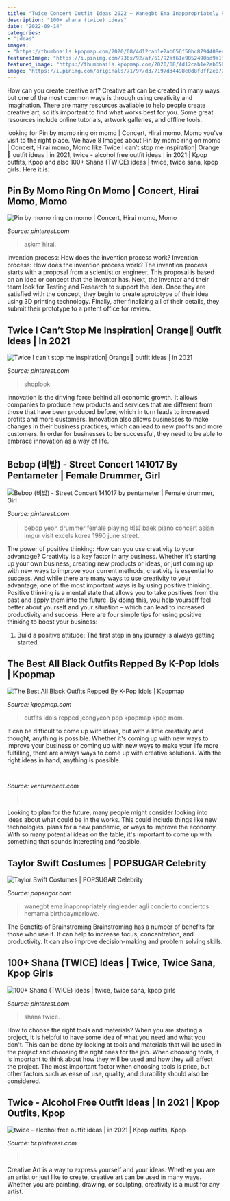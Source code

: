 ```yaml
---
title: "Twice Concert Outfit Ideas 2022 ~ Wanegbt Ema Inappropriately Ringleader Agli Concierto Conciertos Hemama Birthdaymarlowe"
description: "100+ shana (twice) ideas"
date: "2022-09-14"
categories:
- "ideas"
images:
- "https://thumbnails.kpopmap.com/2020/08/4d12cab1e2ab656f50bc8794408ee0d2-780.jpg"
featuredImage: "https://i.pinimg.com/736x/92/af/61/92af61e9052490bd9a1fdacee3f5fef0.jpg"
featured_image: "https://thumbnails.kpopmap.com/2020/08/4d12cab1e2ab656f50bc8794408ee0d2-780.jpg"
image: "https://i.pinimg.com/originals/71/97/d3/7197d34498e0d8f8ff2e072a2fa7b3f1.jpg"
---
```



How can you create creative art?
Creative art can be created in many ways, but one of the most common ways is through using creativity and imagination. There are many resources available to help people create creative art, so it’s important to find what works best for you. Some great resources include online tutorials, artwork galleries, and offline tools.

	

		
looking for Pin by momo ring on momo | Concert, Hirai momo, Momo you've visit to the right place. We have 8 Images about Pin by momo ring on momo | Concert, Hirai momo, Momo like Twice I can’t stop me inspiration| Orange🧡 outfit ideas | in 2021, twice - alcohol free outfit ideas | in 2021 | Kpop outfits, Kpop and also 100+ Shana (TWICE) ideas | twice, twice sana, kpop girls. Here it is:
		
    
## Pin By Momo Ring On Momo | Concert, Hirai Momo, Momo

<img loading=lazy src="https://i.pinimg.com/originals/63/37/bd/6337bd0eda6255d8df3fad3720327e4e.jpg" onerror="this.onerror=null;this.src='https://tse3.mm.bing.net/th?id=OIP.KYIR-FA5madORffqwAtvrwHaLI&amp;pid=15.1';" alt="Pin by momo ring on momo | Concert, Hirai momo, Momo">

_Source: pinterest.com_

>aşkım hirai. 

	

Invention process: How does the invention process work?
Invention process: How does the invention process work?
The invention process starts with a proposal from a scientist or engineer. This proposal is based on an idea or concept that the inventor has. Next, the inventor and their team look for Testing and Research to support the idea. Once they are satisfied with the concept, they begin to create aprototype of their idea using 3D printing technology. Finally, after finalizing all of their details, they submit their prototype to a patent office for review.

    
## Twice I Can’t Stop Me Inspiration| Orange🧡 Outfit Ideas | In 2021

<img loading=lazy src="https://i.pinimg.com/originals/4c/89/5c/4c895c2733e52045a9c331b07806adff.png" onerror="this.onerror=null;this.src='https://tse4.mm.bing.net/th?id=OIP.outVMtGVLpHzeHqgG6cq2QHaLN&amp;pid=15.1';" alt="Twice I can’t stop me inspiration| Orange🧡 outfit ideas | in 2021">

_Source: pinterest.com_

>shoplook. 

	

Innovation is the driving force behind all economic growth. It allows companies to produce new products and services that are different from those that have been produced before, which in turn leads to increased profits and more customers. Innovation also allows businesses to make changes in their business practices, which can lead to new profits and more customers. In order for businesses to be successful, they need to be able to embrace innovation as a way of life.

    
## Bebop (비밥) - Street Concert 141017 By Pentameter | Female Drummer, Girl

<img loading=lazy src="https://i.pinimg.com/originals/71/97/d3/7197d34498e0d8f8ff2e072a2fa7b3f1.jpg" onerror="this.onerror=null;this.src='https://tse2.mm.bing.net/th?id=OIP.rdTYrnbJtVOS6mz__O5NhQHaLI&amp;pid=15.1';" alt="Bebop (비밥) - Street Concert 141017 by pentameter | Female drummer, Girl">

_Source: pinterest.com_

>bebop yeon drummer female playing 비밥 baek piano concert asian imgur visit excels korea 1990 june street. 

	

The power of positive thinking: How can you use creativity to your advantage?
Creativity is a key factor in any business. Whether it’s starting up your own business, creating new products or ideas, or just coming up with new ways to improve your current methods, creativity is essential to success. And while there are many ways to use creativity to your advantage, one of the most important ways is by using positive thinking.
Positive thinking is a mental state that allows you to take positives from the past and apply them into the future. By doing this, you help yourself feel better about yourself and your situation – which can lead to increased productivity and success. Here are four simple tips for using positive thinking to boost your business: 

1) Build a positive attitude: The first step in any journey is always getting started.

    
## The Best All Black Outfits Repped By K-Pop Idols | Kpopmap

<img loading=lazy src="https://thumbnails.kpopmap.com/2020/08/4d12cab1e2ab656f50bc8794408ee0d2-780.jpg" onerror="this.onerror=null;this.src='https://tse3.mm.bing.net/th?id=OIP.UHsnw498qwRIoH9RscWKUAHaLH&amp;pid=15.1';" alt="The Best All Black Outfits Repped By K-Pop Idols | Kpopmap">

_Source: kpopmap.com_

>outfits idols repped jeongyeon pop kpopmap kpop mom. 

	

It can be difficult to come up with ideas, but with a little creativity and thought, anything is possible. Whether it's coming up with new ways to improve your business or coming up with new ways to make your life more fulfilling, there are always ways to come up with creative solutions. With the right ideas in hand, anything is possible.

    
## 

<img loading=lazy src="https://venturebeat.com/wp-content/uploads/2019/10/microsoft-surface-duo-2.jpg?w=800" onerror="this.onerror=null;this.src='https://tse4.mm.bing.net/th?id=OIP.3vWBQOzt8zm9b3N63QU71QHaEK&amp;pid=15.1';" alt="">

_Source: venturebeat.com_

>. 

	

Looking to plan for the future, many people might consider looking into ideas about what could be in the works. This could include things like new technologies, plans for a new pandemic, or ways to improve the economy. With so many potential ideas on the table, it's important to come up with something that sounds interesting and feasible.

    
## Taylor Swift Costumes | POPSUGAR Celebrity

<img loading=lazy src="https://media1.popsugar-assets.com/files/thumbor/34ZZhMXr1i1G3yE_xqBlc6Y-WFI/fit-in/1024x1024/filters:format_auto-!!-:strip_icc-!!-/2017/08/28/865/n/1922398/995bd8e559a47306b8ed24.42642709_edit_img_cover_file_43938222_1503701933/i/Taylor-Swift-Costumes.jpg" onerror="this.onerror=null;this.src='https://tse2.mm.bing.net/th?id=OIP.tlnx_WOoZOwS-xlNXq9pqwHaLH&amp;pid=15.1';" alt="Taylor Swift Costumes | POPSUGAR Celebrity">

_Source: popsugar.com_

>wanegbt ema inappropriately ringleader agli concierto conciertos hemama birthdaymarlowe. 

	

The Benefits of Brainstroming
Brainstroming has a number of benefits for those who use it. It can help to increase focus, concentration, and productivity. It can also improve decision-making and problem solving skills.

    
## 100+ Shana (TWICE) Ideas | Twice, Twice Sana, Kpop Girls

<img loading=lazy src="https://i.pinimg.com/236x/b7/26/cc/b726cccd14c2f24aad1b2c441b24066f.jpg" onerror="this.onerror=null;this.src='https://tse1.mm.bing.net/th?id=OIP.2LclzOeLpkngwpAFS7KtLwAAAA&amp;pid=15.1';" alt="100+ Shana (TWICE) ideas | twice, twice sana, kpop girls">

_Source: pinterest.com_

>shana twice. 

	

How to choose the right tools and materials?
When you are starting a project, it is helpful to have some idea of what you need and what you don't. This can be done by looking at tools and materials that will be used in the project and choosing the right ones for the job. When choosing tools, it is important to think about how they will be used and how they will affect the project. The most important factor when choosing tools is price, but other factors such as ease of use, quality, and durability should also be considered.

    
## Twice - Alcohol Free Outfit Ideas | In 2021 | Kpop Outfits, Kpop

<img loading=lazy src="https://i.pinimg.com/736x/92/af/61/92af61e9052490bd9a1fdacee3f5fef0.jpg" onerror="this.onerror=null;this.src='https://tse2.mm.bing.net/th?id=OIP.2eM-OEtTA1fhVIpsyZ9-XAHaK8&amp;pid=15.1';" alt="twice - alcohol free outfit ideas | in 2021 | Kpop outfits, Kpop">

_Source: br.pinterest.com_

>. 

	

Creative Art is a way to express yourself and your ideas. Whether you are an artist or just like to create, creative art can be used in many ways. Whether you are painting, drawing, or sculpting, creativity is a must for any artist.

